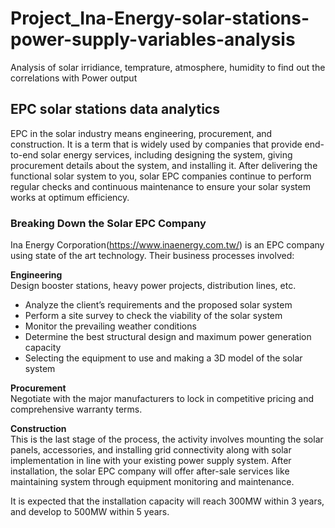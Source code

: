 # Project_Ina-Energy-solar-stations-power-supply-variables-analysis
Analysis of solar irridiance, temprature, atmosphere, humidity to find out the correlations with Power output
## EPC solar stations data analytics
EPC in the solar industry means engineering, procurement, and construction. It is a term that is widely used by companies that provide end-to-end solar energy services, including designing the system, giving procurement details about the system, and installing it. After delivering the functional solar system to you, solar EPC companies continue to perform regular checks and continuous maintenance to ensure your solar system works at optimum efficiency.

### **Breaking Down the Solar EPC Company**  
Ina Energy Corporation(https://www.inaenergy.com.tw/) is an EPC company using state of the art technology. Their business processes involved:

**Engineering**  
Design booster stations, heavy power projects, distribution lines, etc.
- Analyze the client’s requirements and the proposed solar system
- Perform a site survey to check the viability of the solar system
- Monitor the prevailing weather conditions
- Determine the best structural design and maximum power generation capacity
- Selecting the equipment to use and making a 3D model of the solar system

**Procurement**  
Negotiate with the major manufacturers to lock in competitive pricing and comprehensive warranty terms. 

**Construction**  
This is the last stage of the process, the activity involves mounting the solar panels, accessories, and installing grid connectivity along with solar implementation in line with your existing power supply system. After installation, the solar EPC company will offer after-sale services like maintaining system through equipment monitoring and maintenance.

It is expected that the installation capacity will reach 300MW within 3 years, and develop to 500MW within 5 years.
